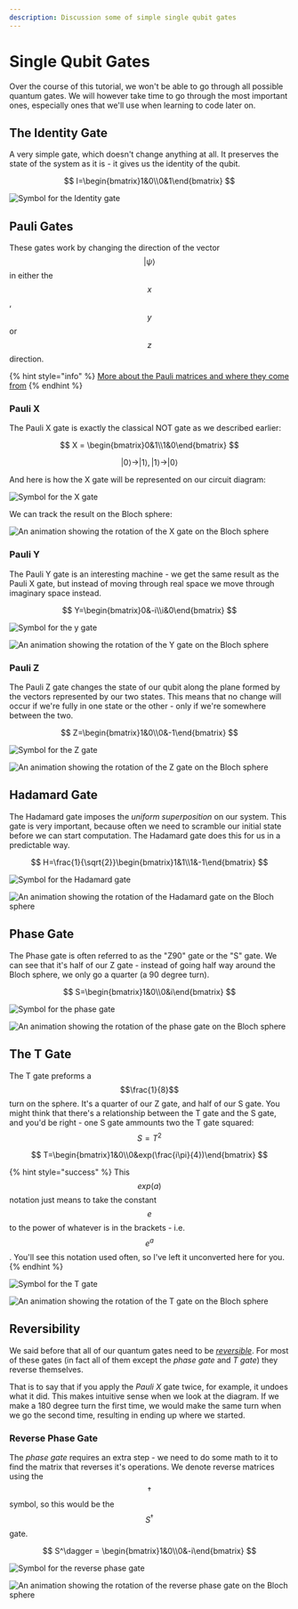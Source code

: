 ```yaml
---
description: Discussion some of simple single qubit gates
---
```


# Single Qubit Gates

Over the course of this tutorial, we won't be able to go through all possible quantum gates. We will however take time to go through the most important ones, especially ones that we'll use when learning to code later on.

## The Identity Gate

A very simple gate, which doesn't change anything at all. It preserves the state of the system as it is - it gives us the identity of the qubit.

$$
I=\begin{bmatrix}1&0\\0&1\end{bmatrix}
$$

![Symbol for the Identity gate](../.gitbook/assets/image%20%2816%29.png)



## Pauli Gates

These gates work by changing the direction of the vector $$|\psi\rangle$$ in either the $$x$$, $$y$$ or $$z$$ direction.

{% hint style="info" %}
[More about the Pauli matrices and where they come from](https://en.wikiversity.org/wiki/Pauli_matrices)
{% endhint %}

### Pauli X

The Pauli X gate is exactly the classical NOT gate as we described earlier:

$$
X = \begin{bmatrix}0&1\\1&0\end{bmatrix}
$$

$$
|0\rangle \rightarrow |1\rangle, |1\rangle \rightarrow|0\rangle
$$

And here is how the X gate will be represented on our circuit diagram:

![Symbol for the X gate](../.gitbook/assets/image%20%2832%29.png)

We can track the result on the Bloch sphere:

![An animation showing the rotation of the X gate on the Bloch sphere](../.gitbook/assets/5d908427a5654129b4cf14f53a2f8f26x_bloch.gif)

### Pauli Y

The Pauli Y gate is an interesting machine - we get the same result as the Pauli X gate, but instead of moving through real space we move through imaginary space instead.

$$
Y=\begin{bmatrix}0&-i\\i&0\end{bmatrix}
$$

![Symbol for the y gate](../.gitbook/assets/image%20%287%29.png)

![An animation showing the rotation of the Y gate on the Bloch sphere](../.gitbook/assets/bc3a4d2390564bc09fe4dab0e6475561y_bloch.gif)

### Pauli Z

The Pauli Z gate changes the state of our qubit along the plane formed by the vectors represented by our two states. This means that no change will occur if we're fully in one state or the other - only if we're somewhere between the two.

$$
Z=\begin{bmatrix}1&0\\0&-1\end{bmatrix}
$$

![Symbol for the Z gate](../.gitbook/assets/image%20%2821%29.png)

![An animation showing the rotation of the Z gate on the Bloch sphere](../.gitbook/assets/80823b8202d44bfcbc0ee29058a20929z_bloch.gif)

## Hadamard Gate

The Hadamard gate imposes the _uniform superposition_ on our system. This gate is very important, because often we need to scramble our initial state before we can start computation. The Hadamard gate does this for us in a predictable way.

$$
H=\frac{1}{\sqrt{2}}\begin{bmatrix}1&1\\1&-1\end{bmatrix}
$$

![Symbol for the Hadamard gate](../.gitbook/assets/image%20%286%29.png)

![An animation showing the rotation of the Hadamard gate on the Bloch sphere](../.gitbook/assets/ffbc26fc17d7425e80209112134951ffh_bloch.gif)

## Phase Gate

The Phase gate is often referred to as the "Z90" gate or the "S" gate. We can see that it's half of our Z gate - instead of going half way around the Bloch sphere, we only go a quarter \(a 90 degree turn\).

$$
S=\begin{bmatrix}1&0\\0&i\end{bmatrix}
$$

![Symbol for the phase gate](../.gitbook/assets/image%20%2830%29.png)

![An animation showing the rotation of the phase gate on the Bloch sphere](../.gitbook/assets/29cf0d32dc724cf8bc4cd3a6f2a1866bs_bloch.gif)

## The T Gate

The T gate preforms a $$\frac{1}{8}$$ turn on the sphere. It's a quarter of our Z gate, and half of our S gate. You might think that there's a relationship between the T gate and the S gate, and you'd be right - one S gate ammounts two the T gate squared: $$S=T^2$$

$$
T=\begin{bmatrix}1&0\\0&exp(\frac{i\pi}{4})\end{bmatrix}
$$

{% hint style="success" %}
This $$exp(a)$$ notation just means to take the constant $$e$$to the power of whatever is in the brackets - i.e. $$e^a$$. You'll see this notation used often, so I've left it unconverted here for you.
{% endhint %}

![Symbol for the T gate](../.gitbook/assets/t-gate.png)

![An animation showing the rotation of the T gate on the Bloch sphere](../.gitbook/assets/afcdc4368d684cedb2279c2de11d76b2t_bloch.gif)

## Reversibility

We said before that all of our quantum gates need to be [_reversible_](quantum-information.md#reversibility). For most of these gates \(in fact all of them except the _phase gate_ and _T gate_\) they reverse themselves.

That is to say that if you apply the _Pauli X_ gate twice, for example, it undoes what it did. This makes intuitive sense when we look at the diagram. If we make a 180 degree turn the first time, we would make the same turn when we go the second time, resulting in ending up where we started.

### Reverse Phase Gate

The _phase gate_ requires an extra step - we need to do some math to it to find the matrix that reverses it's operations. We denote reverse matrices using the $$\dagger$$ symbol, so this would be the $$S^\dagger$$ gate.

$$
S^\dagger = \begin{bmatrix}1&0\\0&-i\end{bmatrix}
$$

![Symbol for the reverse phase gate](../.gitbook/assets/image%20%2831%29.png)

![An animation showing the rotation of the reverse phase gate on the Bloch sphere](../.gitbook/assets/0c695aa2283e45df9d64a79770246485s_d_bloch.gif)

